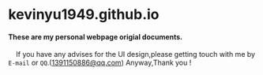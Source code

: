 # kevinyu1949.github.io
####		These are my personal webpage origial documents.
    	If you have any advises for the UI design,please getting touch with me by `E-mail` or `QQ`.(1391150886@qq.com)
							Anyway,Thank you !
